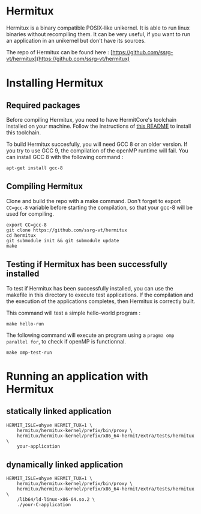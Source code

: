 # Hermitux

Hermitux is a binary compatible POSIX-like unikernel. It is able to run linux binaries without recompiling them.
It can be very useful, if you want to run an application in an unikernel but don't have its sources.

The repo of Hermitux can be found here : [https://github.com/ssrg-vt/hermitux](https://github.com/ssrg-vt/hermitux)

# Installing Hermitux

## Required packages

Before compiling Hermitux, you need to have HermitCore's toolchain installed on your machine. Follow the instructions of [this README](https://github.com/p-jacquot/unikernel-tools/blob/main/unikernels/hermitcore/README.md) to install this toolchain.

To build Hermitux succesfully, you will need GCC 8 or an older version. If you try to use GCC 9, the compilation of the openMP runtime will fail. You can install GCC 8 with the following command :

```
apt-get install gcc-8
```

## Compiling Hermitux

Clone and build the repo with a make command. Don't forget to export `CC=gcc-8` variable before starting the compilation, so that your gcc-8 will be used for compiling.

```
export CC=gcc-8
git clone https://github.com/ssrg-vt/hermitux
cd hermitux
git submodule init && git submodule update
make
```

## Testing if Hermitux has been successfully installed

To test if Hermitux has been successfully installed, you can use the makefile in this directory to execute test applications. If the compilation and the execution of the applications completes, then Hermitux is correctly built. 

This command will test a simple hello-world program :

```
make hello-run
```

The following command will execute an program using a `pragma omp parallel for`, to check if openMP is functionnal.

```
make omp-test-run
```

# Running an application with Hermitux

## statically linked application

```
HERMIT_ISLE=uhyve HERMIT_TUX=1 \
    hermitux/hermitux-kernel/prefix/bin/proxy \
    hermitux/hermitux-kernel/prefix/x86_64-hermit/extra/tests/hermitux \
    your-application
```

## dynamically linked application

```
HERMIT_ISLE=uhyve HERMIT_TUX=1 \
    hermitux/hermitux-kernel/prefix/bin/proxy \
    hermitux/hermitux-kernel/prefix/x86_64-hermit/extra/tests/hermitux \
    /lib64/ld-linux-x86-64.so.2 \
    ./your-C-application
```


